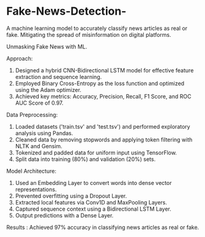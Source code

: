 # Fake-News-Detection-
A machine learning model to accurately classify news articles as real or fake. Mitigating the spread of misinformation on digital platforms.

Unmasking Fake News with ML.

Approach:
1) Designed a hybrid CNN-Bidirectional LSTM model for effective feature extraction and sequence learning.
2) Employed Binary Cross-Entropy as the loss function and optimized using the Adam optimizer.
3) Achieved key metrics: Accuracy, Precision, Recall, F1 Score, and ROC AUC Score of 0.97.

Data Preprocessing:
1) Loaded datasets ('train.tsv' and 'test.tsv') and performed exploratory analysis using Pandas.
2) Cleaned data by removing stopwords and applying token filtering with NLTK and Gensim.
3) Tokenized and padded data for uniform input using TensorFlow.
4) Split data into training (80%) and validation (20%) sets.

Model Architecture:
1) Used an Embedding Layer to convert words into dense vector representations.
2) Prevented overfitting using a Dropout Layer.
3) Extracted local features via Conv1D and MaxPooling Layers.
4) Captured sequence context using a Bidirectional LSTM Layer.
5) Output predictions with a Dense Layer.

Results : Achieved 97% accuracy in classifying news articles as real or fake.
